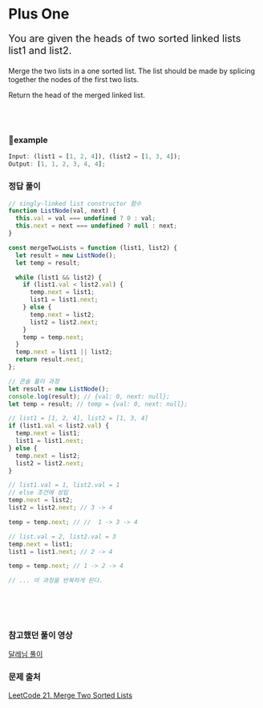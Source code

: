 # Plus One

<p style='font-size: 20px'>You are given the heads of two sorted linked lists list1 and list2.

Merge the two lists in a one sorted list. The list should be made by splicing together the nodes of the first two lists.

Return the head of the merged linked list.

</p>

<br />
<br />

### 🌱example

```javascript
Input: (list1 = [1, 2, 4]), (list2 = [1, 3, 4]);
Output: [1, 1, 2, 3, 4, 4];
```

### 정답 풀이

```javascript
// singly-linked list constructor 함수
function ListNode(val, next) {
  this.val = val === undefined ? 0 : val;
  this.next = next === undefined ? null : next;
}

const mergeTwoLists = function (list1, list2) {
  let result = new ListNode();
  let temp = result;

  while (list1 && list2) {
    if (list1.val < list2.val) {
      temp.next = list1;
      list1 = list1.next;
    } else {
      temp.next = list2;
      list2 = list2.next;
    }
    temp = temp.next;
  }
  temp.next = list1 || list2;
  return result.next;
};

// 콘솔 풀이 과정
let result = new ListNode();
console.log(result); // {val: 0, next: null};
let temp = result; // temp = {val: 0, next: null};

// list1 = [1, 2, 4], list2 = [1, 3, 4]
if (list1.val < list2.val) {
  temp.next = list1;
  list1 = list1.next;
} else {
  temp.next = list2;
  list2 = list2.next;
}

// list1.val = 1, list2.val = 1
// else 조건에 성립
temp.next = list2;
list2 = list2.next; // 3 -> 4

temp = temp.next; // //  1 -> 3 -> 4

// list.val = 2, list2.val = 3
temp.next = list1;
list1 = list1.next; // 2 -> 4

temp = temp.next; // 1 -> 2 -> 4

// ... 이 과정을 반복하게 된다.
```

   <br />
   <br />
   <br />

### 참고했던 풀이 영상

<a href="https://www.youtube.com/watch?v=26GN2SsiBKY">달레님 풀이</a>

### 문제 출처

<a href='https://leetcode.com/problems/merge-two-sorted-lists/description/'>LeetCode 21. Merge Two Sorted Lists</a>
